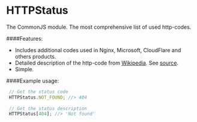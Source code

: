HTTPStatus
==========

The CommonJS module. The most comprehensive list of used http-codes.

####Features:
 * Includes additional codes used in Nginx, Microsoft, CloudFlare and others products.
 * Detailed description of the http-code from [Wikipedia](http://en.wikipedia.org/wiki/List_of_HTTP_status_codes). See [source](./HTTPStatus.js).
 * Simple.

####Example usage:
```js
 // Get the status code
 HTTPStatus.NOT_FOUND; //> 404
 
 // Get the status description
 HTTPStatus[404]; //> 'Not found'
```
